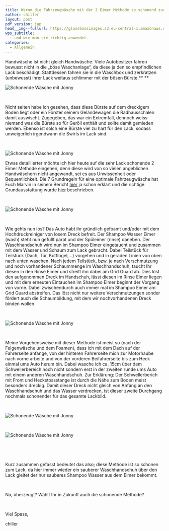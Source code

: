 ```yaml
---
title: Warum die Fahrzeugwäsche mit der 2 Eimer Methode so schonend zum Lack ist
author: chiller
layout: post
pdf_version: jap
head__img--fullurl: https://glossbossimages.s3.eu-central-1.amazonaws.com/headerimg/schonendewaesche.jpg
wps_subtitle:
  - und wie man sie richtig anwendet.
categories:
  - Allgemein
---
```

Handwäsche ist nicht gleich Handwäsche. Viele Autobesitzer fahren bewusst nicht in die „böse Waschanlage“, da diese ja den so empfindlichen Lack beschädigt. Stattdessen fahren sie in die Waschbox und zerkratzen (unbewusst) ihrer Lack weitaus schlimmer mit der bösen Bürste.** **

![Schonende Wäsche mit Jonny](https://glossbossimages.s3.eu-central-1.amazonaws.com/local/jonnyschonend/DSC01188.jpg)

&nbsp;

Nicht selten habe ich gesehen, dass diese Bürste auf dem dreckigem Boden liegt oder ein Förster seinem Geländewagen die Radhausschalen damit auswischt. Zugegeben, das war ein Extremfall, dennoch weiss niemand was die Bürste so für Geröll enthält und sollte damit gemieden werden. Ebenso ist solch eine Bürste viel zu hart für den Lack, sodass unweigerlich irgendwann die Swirls im Lack sind.

&nbsp;

![Schonende Wäsche mit Jonny](https://glossbossimages.s3.eu-central-1.amazonaws.com/local/jonnyschonend/DSC01195.jpg)

Etwas detaillierter möchte ich hier heute auf die sehr Lack schonende 2 Eimer Methode eingehen, denn diese wird von so vielen angeblichen Handwäschern nicht angewandt, sei es aus Unwissenheit oder Bequemlichkeit. Die 7 Grundregeln für eine optimale Fahrzeugwäsche hat Euch Marvin in seinem Bericht [hier][1] ja schon erklärt und die richtige Grundausstattung wurde [hier][2] beschrieben.

&nbsp;

![Schonende Wäsche mit Jonny](https://glossbossimages.s3.eu-central-1.amazonaws.com/local/jonnyschonend/DSC01221.jpg)

&nbsp;

Wie gehts nun los? Das Auto habt ihr gründlich gefoamt und/oder mit dem Hochdruckreiniger von losem Dreck befreit. Der Shampoo Wasser Eimer (wash) steht nun gefüllt parat und der Spüleimer (rinse) daneben. Der Waschhandschuh wird nun im Shampoo Eimer eingetaucht und zusammen mit dem Wasser und Schaum zum Lack gebracht. Dabei Teilstück für Teilstück (Dach, Tür, Kotflügel,…) vorgehen und in geraden Linien von oben nach unten waschen. Nach jedem Teilstück, bzw. je nach Verschmutzung und noch vorhandener Schaummenge im Waschhandschuh, taucht Ihr diesen in den Rinse Eimer und streift ihn dabei am Grid Guard ab. Dies löst den aufgenommen Dreck im Handschuh, lässt diesen im Rinse Eimer liegen und mit dem erneuten Eintauchen im Shampoo Eimer beginnt der Vorgang von vorne. Dabei zwischendurch auch immer mal im Shampoo Eimer am Grid Guard abstreifen. Das löst nicht nur weitere Verschmutzungen sonder fördert auch die Schaumbildung, mit dem wir nochvorhandenen Dreck binden wollen.

&nbsp;

![Schonende Wäsche mit Jonny](https://glossbossimages.s3.eu-central-1.amazonaws.com/local/jonnyschonend/DSC01214.jpg)

&nbsp;

Meine Vorgehensweise mit dieser Methode ist meist so (nach der Felgenwäsche und dem Foamen), dass ich mit dem Dach auf der Fahrerseite anfange, von der hinteren Fahrerseite mich zur Motorhaube nach vorne arbeite und von der vorderen Beifahrerseite bis zum Heck einmal ums Auto herum bin. Dabei wasche ich ca. 15cm über dem Schwellerbereich noch nicht sondern erst in der zweiten runde ums Auto mit einem anderen Waschhandschuh. Zur Erklärung: Der Schwellerberich mit Front und Heckstossstange ist durch die Nähe zum Boden meist besonders dreckig. Damit dieser Dreck nicht gleich von Anfang an den Waschhandschuh und das Wasser verdrecken, ist dieser zweite Durchgang nochmals schonender für das gesamte Lackbild.

&nbsp;

![Schonende Wäsche mit Jonny](https://glossbossimages.s3.eu-central-1.amazonaws.com/local/jonnyschonend/DSC01234.jpg)

&nbsp;

![Schonende Wäsche mit Jonny](https://glossbossimages.s3.eu-central-1.amazonaws.com/local/jonnyschonend/DSC01228.jpg)

&nbsp;

&nbsp;

Kurz zusammen gefasst bedeutet das also; diese Methode ist so schonen zum Lack, da hier immer wieder ein sauberer Waschhandschuh über den Lack gleitet der nur sauberes Shampoo Wasser aus dem Eimer bekommt.

&nbsp;

Na, überzeugt? Wählt Ihr in Zukunft auch die schonende Methode?

&nbsp;

Viel Spass,

chiller

&nbsp;

 [1]: http://glossboss.de/tipps-tricks/die-7-grundregeln-fuer-die-optimale-fahrzeugwaesche/
 [2]: http://glossboss.de/allgemein/die-grundausstattung-fuer-die-optimale-fahrzeugwaesche/
